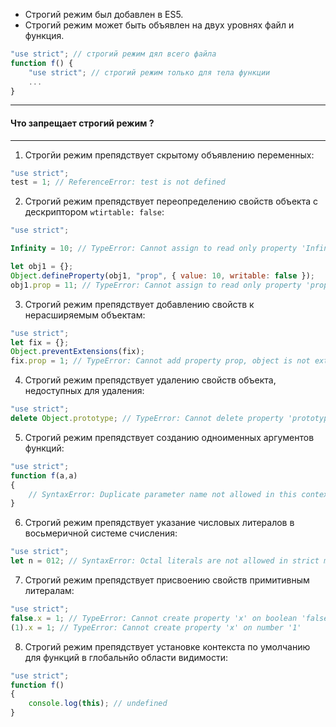 
- Строгий режим был добавлен в ES5.
- Строгий режим может быть объявлен на двух уровнях файл и функция.
```js
"use strict"; // строгий режим дял всего файла
function f() {
	"use strict"; // строгий режим только для тела функции
	...
}
```



---
#### Что запрещает строгий режим ?
---

1. Строгйи режим препядствует скрытому объявлению переменных:
```js
"use strict";
test = 1; // ReferenceError: test is not defined
```


2. Строгий режим препядствует переопределению свойств объекта с дескриптором `wtirtable: false`:
```js
"use strict";

Infinity = 10; // TypeError: Cannot assign to read only property 'Infinity'

let obj1 = {};
Object.defineProperty(obj1, "prop", { value: 10, writable: false });
obj1.prop = 11; // TypeError: Cannot assign to read only property 'prop'
```


3. Строгий режим препядствует добавлению свойств к нерасширяемым объектам:
```js
"use strict";
let fix = {};
Object.preventExtensions(fix);
fix.prop = 1; // TypeError: Cannot add property prop, object is not extensible
```


4.  Строгий режим препядствует удалению свойств объекта, недоступных для удаления:
```js
"use strict";
delete Object.prototype; // TypeError: Cannot delete property 'prototype'
```


5.  Строгий режим препядствует созданию одноименных аргументов функций:
```js
"use strict";
function f(a,a) 
{
    // SyntaxError: Duplicate parameter name not allowed in this context
}
```


6. Строгий режим препядствует указание числовых литералов в восьмеричной системе счисления:
```js
"use strict";
let n = 012; // SyntaxError: Octal literals are not allowed in strict mode.
```


7. Строгий режим препядствует присвоению свойств примитивным литералам:
```js
"use strict";
false.x = 1; // TypeError: Cannot create property 'x' on boolean 'false'
(1).x = 1; // TypeError: Cannot create property 'x' on number '1'
```


8. Строгий режим препядствует установке контекста по умолчанию для функций в глобальнйо области видимости:
```js
"use strict";
function f()
{
	console.log(this); // undefined
}
```




